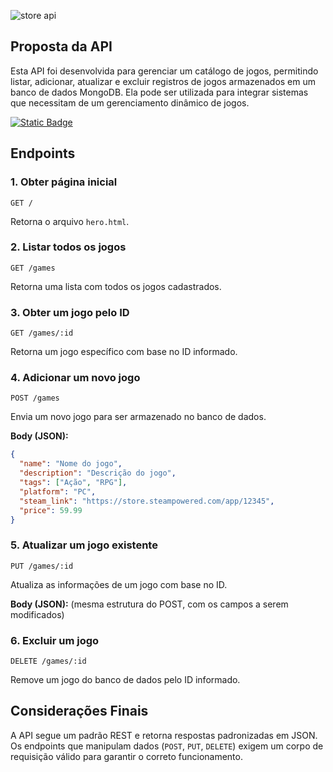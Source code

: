 
![store api](https://github.com/user-attachments/assets/c6fcb170-5744-4cae-be59-8559514a4a83)

## Proposta da API
Esta API foi desenvolvida para gerenciar um catálogo de jogos, permitindo listar, adicionar, atualizar e excluir registros de jogos armazenados em um banco de dados MongoDB. Ela pode ser utilizada para integrar sistemas que necessitam de um gerenciamento dinâmico de jogos.

[![Static Badge](https://img.shields.io/badge/Acesse_aqui-yellow?style=for-the-badge)](https://game-api-igorfonseca05s-projects.vercel.app/)

## Endpoints

### 1. **Obter página inicial**
```http
GET /
```
Retorna o arquivo `hero.html`.

### 2. **Listar todos os jogos**
```http
GET /games
```
Retorna uma lista com todos os jogos cadastrados.

### 3. **Obter um jogo pelo ID**
```http
GET /games/:id
```
Retorna um jogo específico com base no ID informado.

### 4. **Adicionar um novo jogo**
```http
POST /games
```
Envia um novo jogo para ser armazenado no banco de dados.

**Body (JSON):**
```json
{
  "name": "Nome do jogo",
  "description": "Descrição do jogo",
  "tags": ["Ação", "RPG"],
  "platform": "PC",
  "steam_link": "https://store.steampowered.com/app/12345",
  "price": 59.99
}
```

### 5. **Atualizar um jogo existente**
```http
PUT /games/:id
```
Atualiza as informações de um jogo com base no ID.

**Body (JSON):** (mesma estrutura do POST, com os campos a serem modificados)

### 6. **Excluir um jogo**
```http
DELETE /games/:id
```
Remove um jogo do banco de dados pelo ID informado.

## Considerações Finais
A API segue um padrão REST e retorna respostas padronizadas em JSON. Os endpoints que manipulam dados (`POST`, `PUT`, `DELETE`) exigem um corpo de requisição válido para garantir o correto funcionamento.


